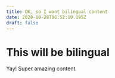 ```yaml
---
title: OK, so I want bilingual content
date: 2020-10-28T06:52:19.195Z
draft: false
---
```


# This will be bilingual

Yay! Super amazing content.
